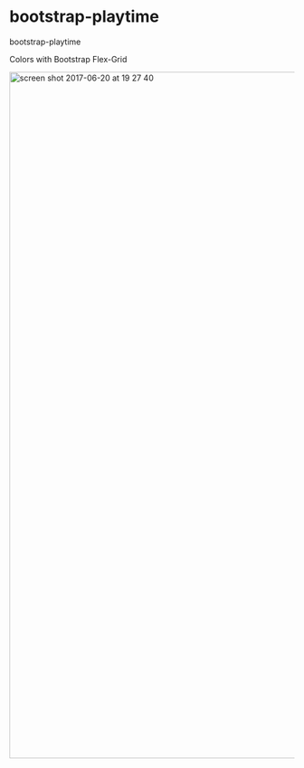 # bootstrap-playtime
bootstrap-playtime

Colors with Bootstrap Flex-Grid

<img width="1214" alt="screen shot 2017-06-20 at 19 27 40" src="https://user-images.githubusercontent.com/18580595/27349299-a7b8866e-55ee-11e7-8c05-309e294bcb68.png">
